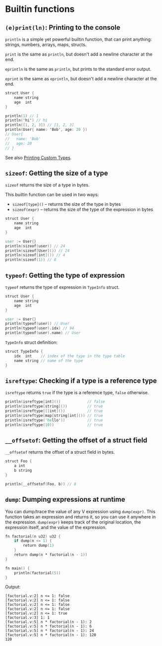 # Builtin functions

## `(e)print(ln)`: Printing to the console

`println` is a simple yet powerful builtin function, that can print anything:
strings, numbers, arrays, maps, structs.

`print` is the same as `println`, but doesn't add a newline character at the end.

`eprintln` is the same as `println`, but prints to the standard error output.

`eprint` is the same as `eprintln`, but doesn't add a newline character at the end.

```v play
struct User {
	name string
	age  int
}

println(1) // 1
println('hi') // hi
println([1, 2, 3]) // [1, 2, 3]
println(User{ name: 'Bob', age: 20 })
// User{
//   name: 'Bob'
//   age: 20
// }
```

See also [Printing Custom Types](printing-custom-types.md).

## `sizeof`: Getting the size of a type

`sizeof` returns the size of a type in bytes.

This builtin function can be used in two ways:

- `sizeof[type]()` – returns the size of the type in bytes
- `sizeof(expr)` – returns the size of the type of the expression in bytes

```v play
struct User {
	name string
	age  int
}

user := User{}
println(sizeof(user)) // 24
println(sizeof[User]()) // 24
println(sizeof[int]()) // 4
println(sizeof(1)) // 8
```

## `typeof`: Getting the type of expression

`typeof` returns the type of expression in `TypeInfo` struct.

```v play
struct User {
	name string
	age  int
}

user := User{}
println(typeof(user)) // User
println(typeof(user).idx) // 94
println(typeof(user).name) // User
```

`TypeInfo` struct definition:

```v
struct TypeInfo {
	idx  int    // index of the type in the type table
	name string // name of the type
}
```

## `isreftype`: Checking if a type is a reference type

`isreftype` returns `true` if the type is a reference type, `false` otherwise.

```v play nofmt
println(isreftype[int]())            // false
println(isreftype[string]())         // true
println(isreftype[[]int]())          // true
println(isreftype[map[string]int]()) // true
println(isreftype('hello'))          // true
println(isreftype(10))               // true
```

## `__offsetof`: Getting the offset of a struct field

`__offsetof` returns the offset of a struct field in bytes.

```v play
struct Foo {
	a int
	b string
}

println(__offsetof(Foo, b)) // 8
```

## `dump`: Dumping expressions at runtime

You can dump/trace the value of any V expression using `dump(expr)`.
This function takes an expression and returns it, so you can use it anywhere in the expression.
`dump(expr)` keeps track of the original location, the expression itself, and the value of the
expression.

```v play
fn factorial(n u32) u32 {
	if dump(n <= 1) {
		return dump(1)
	}
	return dump(n * factorial(n - 1))
}

fn main() {
	println(factorial(5))
}
```

Output:

```text
[factorial.v:2] n <= 1: false
[factorial.v:2] n <= 1: false
[factorial.v:2] n <= 1: false
[factorial.v:2] n <= 1: false
[factorial.v:2] n <= 1: true
[factorial.v:3] 1: 1
[factorial.v:5] n * factorial(n - 1): 2
[factorial.v:5] n * factorial(n - 1): 6
[factorial.v:5] n * factorial(n - 1): 24
[factorial.v:5] n * factorial(n - 1): 120
120
```
